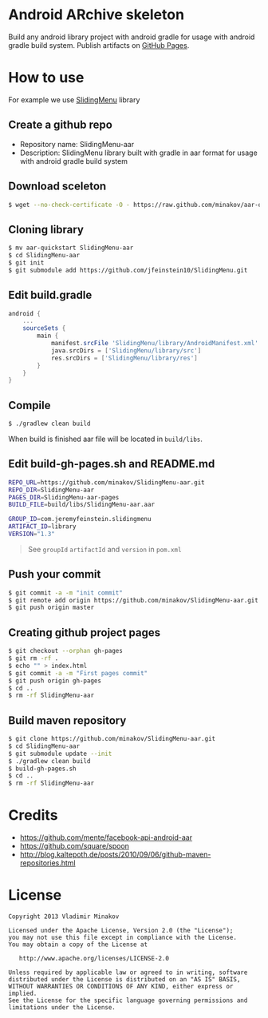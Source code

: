 Android ARchive skeleton
========

Build any android library project with android gradle for usage with android gradle build system. Publish artifacts on [GitHub Pages](http://pages.github.com/).

How to use
========

For example we use [SlidingMenu](https://github.com/jfeinstein10/SlidingMenu/) library

Create a github repo
--------

* Repository name: SlidingMenu-aar
* Description: SlidingMenu library built with gradle in aar format for usage with android gradle build system

Download sceleton
--------

```bash
$ wget --no-check-certificate -O - https://raw.github.com/minakov/aar-quickstart/master/clone.sh | bash
```

Cloning library
--------

```bash
$ mv aar-quickstart SlidingMenu-aar
$ cd SlidingMenu-aar
$ git init
$ git submodule add https://github.com/jfeinstein10/SlidingMenu.git
```

Edit build.gradle
--------

```groovy
android {
    ...
    sourceSets {
        main {
            manifest.srcFile 'SlidingMenu/library/AndroidManifest.xml'
            java.srcDirs = ['SlidingMenu/library/src']
            res.srcDirs = ['SlidingMenu/library/res']
        }
    }
}
```

Compile
--------

```bash
$ ./gradlew clean build
```

When build is finished aar file will be located in `build/libs`.

Edit build-gh-pages.sh and README.md
--------

```bash
REPO_URL=https://github.com/minakov/SlidingMenu-aar.git
REPO_DIR=SlidingMenu-aar
PAGES_DIR=SlidingMenu-aar-pages
BUILD_FILE=build/libs/SlidingMenu-aar.aar

GROUP_ID=com.jeremyfeinstein.slidingmenu
ARTIFACT_ID=library
VERSION="1.3"
```

> See `groupId` `artifactId` and `version` in `pom.xml`

Push your commit
--------

```bash
$ git commit -a -m "init commit"
$ git remote add origin https://github.com/minakov/SlidingMenu-aar.git
$ git push origin master
```

Creating github project pages
--------

```bash
$ git checkout --orphan gh-pages
$ git rm -rf .
$ echo "" > index.html
$ git commit -a -m "First pages commit"
$ git push origin gh-pages
$ cd ..
$ rm -rf SlidingMenu-aar
```

Build maven repository 
--------

```bash
$ git clone https://github.com/minakov/SlidingMenu-aar.git
$ cd SlidingMenu-aar
$ git submodule update --init
$ ./gradlew clean build
$ build-gh-pages.sh
$ cd ..
$ rm -rf SlidingMenu-aar
```

Credits
========

* https://github.com/mente/facebook-api-android-aar
* https://github.com/square/spoon
* http://blog.kaltepoth.de/posts/2010/09/06/github-maven-repositories.html

License
========

    Copyright 2013 Vladimir Minakov

    Licensed under the Apache License, Version 2.0 (the "License");
    you may not use this file except in compliance with the License.
    You may obtain a copy of the License at

       http://www.apache.org/licenses/LICENSE-2.0

    Unless required by applicable law or agreed to in writing, software
    distributed under the License is distributed on an "AS IS" BASIS,
    WITHOUT WARRANTIES OR CONDITIONS OF ANY KIND, either express or implied.
    See the License for the specific language governing permissions and
    limitations under the License.
